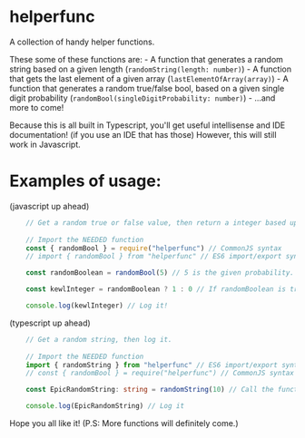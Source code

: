 # helperfunc
A collection of handy helper functions.

These some of these functions are:
    - A function that generates a random string based on a given length (`randomString(length: number)`)
    - A function that gets the last element of a given array (`lastElementOfArray(array)`)
    - A function that generates a random true/false bool, based on a given single digit probability (`randomBool(singleDigitProbability: number)`)
    - ...and more to come!

Because this is all built in Typescript, you'll get useful intellisense and IDE documentation! (if you use an IDE that has those)
However, this will still work in Javascript.

# Examples of usage:

(javascript up ahead)
```javascript
    // Get a random true or false value, then return a integer based upon that. 
    
    // Import the NEEDED function
    const { randomBool } = require("helperfunc") // CommonJS syntax
    // import { randomBool } from "helperfunc" // ES6 import/export syntax

    const randomBoolean = randomBool(5) // 5 is the given probability.

    const kewlInteger = randomBoolean ? 1 : 0 // If randomBoolean is true, make kewlInteger 1, otherwise, make it 0.

    console.log(kewlInteger) // Log it!
```

(typescript up ahead)
```typescript
    // Get a random string, then log it.
    
    // Import the NEEDED function
    import { randomString } from "helperfunc" // ES6 import/export syntax
    // const { randomBool } = require("helperfunc") // CommonJS syntax

    const EpicRandomString: string = randomString(10) // Call the function

    console.log(EpicRandomString) // Log it
```

Hope you all like it! (P.S: More functions will definitely come.)